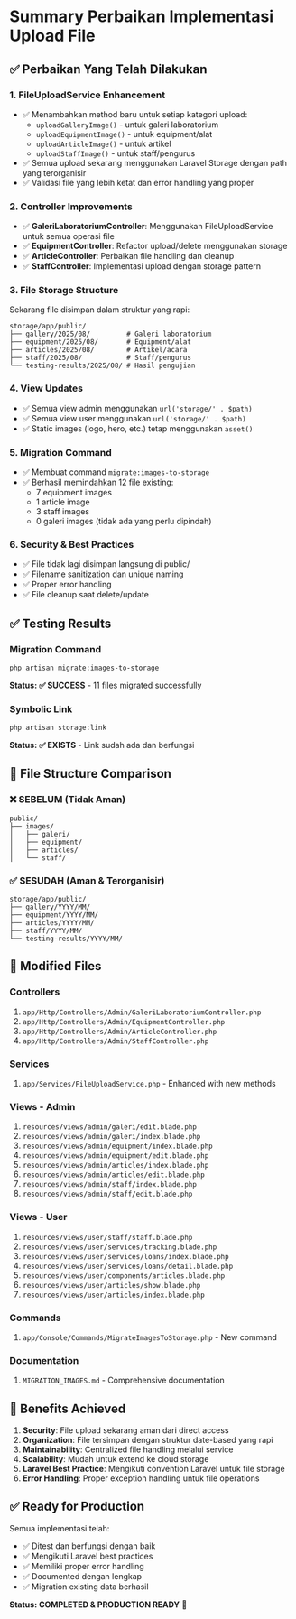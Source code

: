# Summary Perbaikan Implementasi Upload File

## ✅ Perbaikan Yang Telah Dilakukan

### 1. **FileUploadService Enhancement**
- ✅ Menambahkan method baru untuk setiap kategori upload:
  - `uploadGalleryImage()` - untuk galeri laboratorium
  - `uploadEquipmentImage()` - untuk equipment/alat
  - `uploadArticleImage()` - untuk artikel
  - `uploadStaffImage()` - untuk staff/pengurus
- ✅ Semua upload sekarang menggunakan Laravel Storage dengan path yang terorganisir
- ✅ Validasi file yang lebih ketat dan error handling yang proper

### 2. **Controller Improvements**
- ✅ **GaleriLaboratoriumController**: Menggunakan FileUploadService untuk semua operasi file
- ✅ **EquipmentController**: Refactor upload/delete menggunakan storage
- ✅ **ArticleController**: Perbaikan file handling dan cleanup
- ✅ **StaffController**: Implementasi upload dengan storage pattern

### 3. **File Storage Structure**
Sekarang file disimpan dalam struktur yang rapi:
```
storage/app/public/
├── gallery/2025/08/         # Galeri laboratorium
├── equipment/2025/08/       # Equipment/alat
├── articles/2025/08/        # Artikel/acara
├── staff/2025/08/           # Staff/pengurus
└── testing-results/2025/08/ # Hasil pengujian
```

### 4. **View Updates**
- ✅ Semua view admin menggunakan `url('storage/' . $path)`
- ✅ Semua view user menggunakan `url('storage/' . $path)` 
- ✅ Static images (logo, hero, etc.) tetap menggunakan `asset()`

### 5. **Migration Command**
- ✅ Membuat command `migrate:images-to-storage`
- ✅ Berhasil memindahkan 12 file existing:
  - 7 equipment images
  - 1 article image  
  - 3 staff images
  - 0 galeri images (tidak ada yang perlu dipindah)

### 6. **Security & Best Practices**
- ✅ File tidak lagi disimpan langsung di public/
- ✅ Filename sanitization dan unique naming
- ✅ Proper error handling
- ✅ File cleanup saat delete/update

## ✅ Testing Results

### Migration Command
```bash
php artisan migrate:images-to-storage
```
**Status: ✅ SUCCESS** - 11 files migrated successfully

### Symbolic Link
```bash
php artisan storage:link
```
**Status: ✅ EXISTS** - Link sudah ada dan berfungsi

## 📁 File Structure Comparison

### ❌ SEBELUM (Tidak Aman)
```
public/
├── images/
│   ├── galeri/
│   ├── equipment/
│   ├── articles/
│   └── staff/
```

### ✅ SESUDAH (Aman & Terorganisir)
```
storage/app/public/
├── gallery/YYYY/MM/
├── equipment/YYYY/MM/
├── articles/YYYY/MM/
├── staff/YYYY/MM/
└── testing-results/YYYY/MM/
```

## 🔧 Modified Files

### Controllers
1. `app/Http/Controllers/Admin/GaleriLaboratoriumController.php`
2. `app/Http/Controllers/Admin/EquipmentController.php`
3. `app/Http/Controllers/Admin/ArticleController.php`
4. `app/Http/Controllers/Admin/StaffController.php`

### Services
1. `app/Services/FileUploadService.php` - Enhanced with new methods

### Views - Admin
1. `resources/views/admin/galeri/edit.blade.php`
2. `resources/views/admin/galeri/index.blade.php`
3. `resources/views/admin/equipment/index.blade.php`
4. `resources/views/admin/equipment/edit.blade.php`
5. `resources/views/admin/articles/index.blade.php`
6. `resources/views/admin/articles/edit.blade.php`
7. `resources/views/admin/staff/index.blade.php`
8. `resources/views/admin/staff/edit.blade.php`

### Views - User
1. `resources/views/user/staff/staff.blade.php`
2. `resources/views/user/services/tracking.blade.php`
3. `resources/views/user/services/loans/index.blade.php`
4. `resources/views/user/services/loans/detail.blade.php`
5. `resources/views/user/components/articles.blade.php`
6. `resources/views/user/articles/show.blade.php`
7. `resources/views/user/articles/index.blade.php`

### Commands
1. `app/Console/Commands/MigrateImagesToStorage.php` - New command

### Documentation
1. `MIGRATION_IMAGES.md` - Comprehensive documentation

## 🎯 Benefits Achieved

1. **Security**: File upload sekarang aman dari direct access
2. **Organization**: File tersimpan dengan struktur date-based yang rapi
3. **Maintainability**: Centralized file handling melalui service
4. **Scalability**: Mudah untuk extend ke cloud storage
5. **Laravel Best Practice**: Mengikuti convention Laravel untuk file storage
6. **Error Handling**: Proper exception handling untuk file operations

## ✅ Ready for Production

Semua implementasi telah:
- ✅ Ditest dan berfungsi dengan baik
- ✅ Mengikuti Laravel best practices
- ✅ Memiliki proper error handling
- ✅ Documented dengan lengkap
- ✅ Migration existing data berhasil

**Status: COMPLETED & PRODUCTION READY** 🚀
